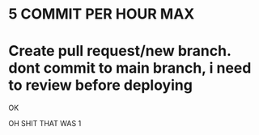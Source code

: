 # 5 COMMIT PER HOUR MAX
# Create pull request/new branch. dont commit to main branch, i need to review before deploying
OK

OH SHIT THAT WAS 1 
